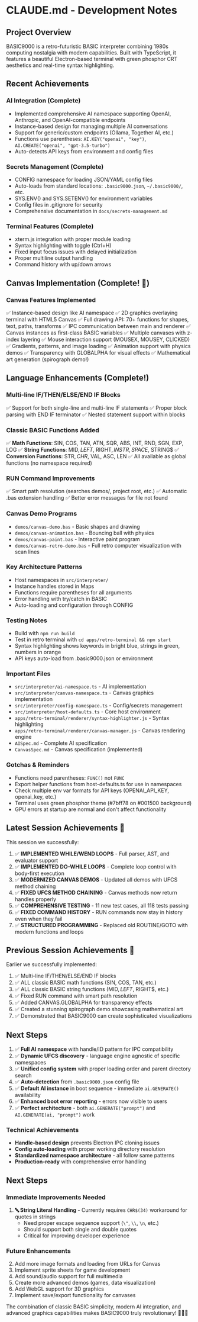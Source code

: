 # CLAUDE.md - Development Notes

## Project Overview
BASIC9000 is a retro-futuristic BASIC interpreter combining 1980s computing nostalgia with modern capabilities. Built with TypeScript, it features a beautiful Electron-based terminal with green phosphor CRT aesthetics and real-time syntax highlighting.

## Recent Achievements

### AI Integration (Complete)
- Implemented comprehensive AI namespace supporting OpenAI, Anthropic, and OpenAI-compatible endpoints
- Instance-based design for managing multiple AI conversations
- Support for generic/custom endpoints (Ollama, Together AI, etc.)
- Functions use parentheses: `AI.KEY("openai", "key")`, `AI.CREATE("openai", "gpt-3.5-turbo")`
- Auto-detects API keys from environment and config files

### Secrets Management (Complete)
- CONFIG namespace for loading JSON/YAML config files
- Auto-loads from standard locations: `.basic9000.json`, `~/.basic9000/`, etc.
- SYS.ENV() and SYS.SETENV() for environment variables
- Config files in .gitignore for security
- Comprehensive documentation in `docs/secrets-management.md`

### Terminal Features (Complete)
- xterm.js integration with proper module loading
- Syntax highlighting with toggle (Ctrl+H)
- Fixed input focus issues with delayed initialization
- Proper multiline output handling
- Command history with up/down arrows

## Canvas Implementation (Complete! 🎨)

### Canvas Features Implemented
✅ Instance-based design like AI namespace
✅ 2D graphics overlaying terminal with HTML5 Canvas
✅ Full drawing API: 70+ functions for shapes, text, paths, transforms
✅ IPC communication between main and renderer
✅ Canvas instances as first-class BASIC variables
✅ Multiple canvases with z-index layering
✅ Mouse interaction support (MOUSEX, MOUSEY, CLICKED)
✅ Gradients, patterns, and image loading
✅ Animation support with physics demos
✅ Transparency with GLOBALPHA for visual effects
✅ Mathematical art generation (spirograph demo!)

## Language Enhancements (Complete!)

### Multi-line IF/THEN/ELSE/END IF Blocks
✅ Support for both single-line and multi-line IF statements
✅ Proper block parsing with END IF terminator
✅ Nested statement support within blocks

### Classic BASIC Functions Added
✅ **Math Functions**: SIN, COS, TAN, ATN, SQR, ABS, INT, RND, SGN, EXP, LOG
✅ **String Functions**: MID$, LEFT$, RIGHT$, INSTR, SPACE$, STRING$
✅ **Conversion Functions**: STR$, CHR$, VAL, ASC, LEN
✅ All available as global functions (no namespace required)

### RUN Command Improvements
✅ Smart path resolution (searches demos/, project root, etc.)
✅ Automatic .bas extension handling
✅ Better error messages for file not found

### Canvas Demo Programs
- `demos/canvas-demo.bas` - Basic shapes and drawing
- `demos/canvas-animation.bas` - Bouncing ball with physics
- `demos/canvas-paint.bas` - Interactive paint program
- `demos/canvas-retro-demo.bas` - Full retro computer visualization with scan lines

### Key Architecture Patterns
- Host namespaces in `src/interpreter/`
- Instance handles stored in Maps
- Functions require parentheses for all arguments
- Error handling with try/catch in BASIC
- Auto-loading and configuration through CONFIG

### Testing Notes
- Build with `npm run build`
- Test in retro terminal with `cd apps/retro-terminal && npm start`
- Syntax highlighting shows keywords in bright blue, strings in green, numbers in orange
- API keys auto-load from .basic9000.json or environment

### Important Files
- `src/interpreter/ai-namespace.ts` - AI implementation
- `src/interpreter/canvas-namespace.ts` - Canvas graphics implementation
- `src/interpreter/config-namespace.ts` - Config/secrets management
- `src/interpreter/host-defaults.ts` - Core host environment
- `apps/retro-terminal/renderer/syntax-highlighter.js` - Syntax highlighting
- `apps/retro-terminal/renderer/canvas-manager.js` - Canvas rendering engine
- `AISpec.md` - Complete AI specification
- `CanvasSpec.md` - Canvas specification (implemented)

### Gotchas & Reminders
- Functions need parentheses: `FUNC()` not `FUNC`
- Export helper functions from host-defaults.ts for use in namespaces
- Check multiple env var formats for API keys (OPENAI_API_KEY, openai_key, etc.)
- Terminal uses green phosphor theme (#7bff78 on #001500 background)
- GPU errors at startup are normal and don't affect functionality

## Latest Session Achievements 🚀

This session we successfully:
1. ✅ **IMPLEMENTED WHILE/WEND LOOPS** - Full parser, AST, and evaluator support
2. ✅ **IMPLEMENTED DO-WHILE LOOPS** - Complete loop control with body-first execution
3. ✅ **MODERNIZED CANVAS DEMOS** - Updated all demos with UFCS method chaining
4. ✅ **FIXED UFCS METHOD CHAINING** - Canvas methods now return handles properly
5. ✅ **COMPREHENSIVE TESTING** - 11 new test cases, all 118 tests passing
6. ✅ **FIXED COMMAND HISTORY** - RUN commands now stay in history even when they fail
7. ✅ **STRUCTURED PROGRAMMING** - Replaced old ROUTINE/GOTO with modern functions and loops

## Previous Session Achievements 🌟

Earlier we successfully implemented:
1. ✅ Multi-line IF/THEN/ELSE/END IF blocks
2. ✅ ALL classic BASIC math functions (SIN, COS, TAN, etc.)
3. ✅ ALL classic BASIC string functions (MID$, LEFT$, RIGHT$, etc.)
4. ✅ Fixed RUN command with smart path resolution
5. ✅ Added CANVAS.GLOBALPHA for transparency effects
6. ✅ Created a stunning spirograph demo showcasing mathematical art
7. ✅ Demonstrated that BASIC9000 can create sophisticated visualizations

## Next Steps
1. ✅ **Full AI namespace** with handle/ID pattern for IPC compatibility
2. ✅ **Dynamic UFCS discovery** - language engine agnostic of specific namespaces
3. ✅ **Unified config system** with proper loading order and parent directory search
4. ✅ **Auto-detection** from `.basic9000.json` config file
5. ✅ **Default AI instance** in boot sequence - immediate `ai.GENERATE()` availability
6. ✅ **Enhanced boot error reporting** - errors now visible to users
7. ✅ **Perfect architecture** - both `ai.GENERATE("prompt")` and `AI.GENERATE(ai, "prompt")` work

### Technical Achievements
- **Handle-based design** prevents Electron IPC cloning issues
- **Config auto-loading** with proper working directory resolution
- **Standardized namespace architecture** - all follow same patterns
- **Production-ready** with comprehensive error handling

## Next Steps

### Immediate Improvements Needed
1. **🔤 String Literal Handling** - Currently requires `CHR$(34)` workaround for quotes in strings
   - Need proper escape sequence support (`\"`, `\\`, `\n`, etc.)
   - Should support both single and double quotes
   - Critical for improving developer experience

### Future Enhancements
2. Add more image formats and loading from URLs for Canvas
3. Implement sprite sheets for game development
4. Add sound/audio support for full multimedia
5. Create more advanced demos (games, data visualization)
6. Add WebGL support for 3D graphics
7. Implement save/export functionality for canvases

The combination of classic BASIC simplicity, modern AI integration, and advanced graphics capabilities makes BASIC9000 truly revolutionary! 🤖🎨✨